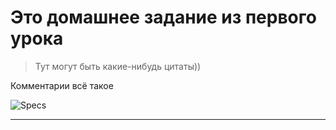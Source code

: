 # Это домашнее задание из первого урока

>Тут могут быть какие-нибудь цитаты))

Комментарии всё такое

![Specs](https://trello-attachments.s3.amazonaws.com/607a4f1910a1f27254381596/607a520b7cd92579e31ac9c6/cb276a837091193a7a8c20ac9ddceb61/image.png)

---
